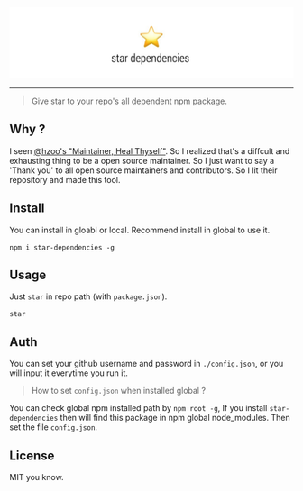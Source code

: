 ![](./star.jpg)

---

> Give star to your repo's all dependent npm package.

## Why ?

I seen [@hzoo's "Maintainer, Heal Thyself"](https://github.com/hzoo/maintainer-heal-thyself). So I realized that's a diffcult and exhausting thing to be a open source maintainer. So I just want to say a 'Thank you' to all open source maintainers and contributors. So I lit their repository and made this tool.

## Install

You can install in gloabl or local. Recommend install in global to use it.

```
npm i star-dependencies -g
```

## Usage

Just `star` in repo path (with `package.json`).

```
star
```

## Auth

You can set your github username and password in `./config.json`, or you will input it everytime you run it.

> How to set `config.json` when installed global ?

You can check global npm installed path by `npm root -g`, If you install `star-dependencies` then will find this package in npm global node_modules. Then set the file `config.json`.


## License
MIT you know.
